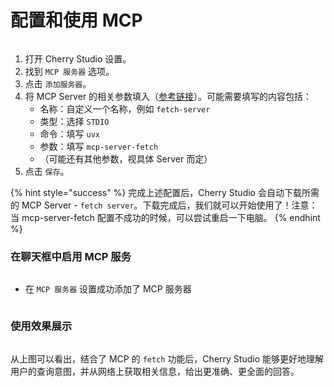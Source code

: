 # 配置和使用 MCP

<figure><img src="../../.gitbook/assets/image (8).png" alt=""><figcaption></figcaption></figure>

1. 打开 Cherry Studio 设置。
2. 找到 `MCP 服务器` 选项。
3. 点击 `添加服务器`。
4. 将 MCP Server 的相关参数填入（[参考链接](https://github.com/modelcontextprotocol/servers/tree/main/src/fetch)）。可能需要填写的内容包括：
   * 名称：自定义一个名称，例如 `fetch-server`
   * 类型：选择 `STDIO`
   * 命令：填写 `uvx`
   * 参数：填写 `mcp-server-fetch`
   * （可能还有其他参数，视具体 Server 而定）
5. 点击 `保存`。

{% hint style="success" %}
完成上述配置后，Cherry Studio 会自动下载所需的 MCP Server - `fetch server`。下载完成后，我们就可以开始使用了！注意：当 mcp-server-fetch 配置不成功的时候，可以尝试重启一下电脑。
{% endhint %}

### 在聊天框中启用 MCP 服务

<figure><img src="../../.gitbook/assets/MCP-输入框按钮示例.png" alt=""><figcaption></figcaption></figure>

* 在 `MCP 服务器` 设置成功添加了 MCP 服务器

<figure><img src="../../.gitbook/assets/MCP服务器示例.png" alt=""><figcaption></figcaption></figure>

### **使用效果展示**

<figure><img src="../../.gitbook/assets/image (1) (1).png" alt=""><figcaption></figcaption></figure>

从上图可以看出，结合了 MCP 的 `fetch` 功能后，Cherry Studio 能够更好地理解用户的查询意图，并从网络上获取相关信息，给出更准确、更全面的回答。
